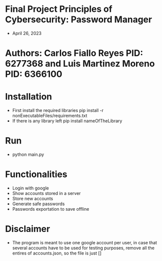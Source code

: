 # Final Project Principles of Cybersecurity: Password Manager
- April 26, 2023

# Authors: Carlos Fiallo Reyes PID: 6277368 and Luis Martinez Moreno PID: 6366100



# Installation
- First install the required libraries
    pip install -r nonExecutableFiles/requirements.txt
- If there is any library left
    pip install nameOfTheLibrary

# Run
- python main.py

# Functionalities
- Login with google
- Show accounts stored in a server
- Store new accounts
- Generate safe passwords
- Passwords exportation to save offline

# Disclaimer
- The program is meant to use one google account per user, in case that several accounts have to be used for testing purposes, remove all the entires of accounts.json, so the file is just [] 